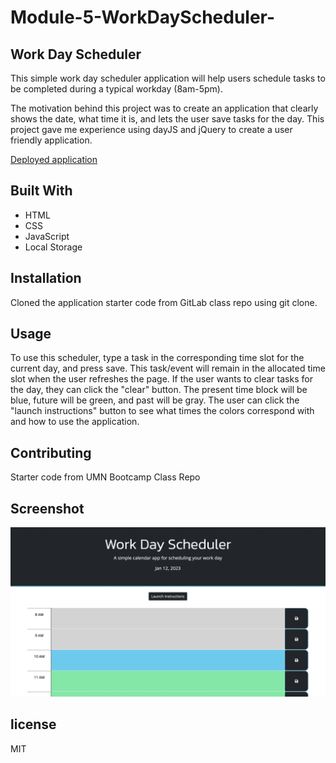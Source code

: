 # Module-5-WorkDayScheduler-

## Work Day Scheduler 

This simple work day scheduler application will help users schedule tasks to be completed during a typical workday (8am-5pm). 

The motivation behind this project was to create an application that clearly shows the date, what time it is, and lets the user save tasks for the day. This project gave me experience using dayJS and jQuery to create a user friendly application. 

[Deployed application](https://mcquo011.github.io/Module-5-WorkDayScheduler-/)

## Built With

* HTML
* CSS
* JavaScript
* Local Storage

## Installation

Cloned the application starter code from GitLab class repo using git clone.

## Usage

To use this scheduler, type a task in the corresponding time slot for the current day, and press save. This task/event will remain in the allocated time slot when the user refreshes the page. If the user wants to clear tasks for the day, they can click the "clear" button. The present time block will be blue, future will be green, and past will be gray. The user can click the "launch instructions" button to see what times the colors correspond with and how to use the application. 

## Contributing

Starter code from UMN Bootcamp Class Repo

## Screenshot 

![Alt text](./assets/images/Screen%20Shot%202023-01-12%20at%2010.06.41%20AM.png?raw=true "Screenshot of Work Day application")

## license 

MIT